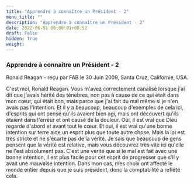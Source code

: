 ```yaml
---
title: "Apprendre à connaître un Président - 2"
menu_title: ""
description: "Apprendre à connaître un Président - 2"
date: 2022-06-01 06:00:01+00:52
draft: False
hidden: True
weight:
---
```

### Apprendre à connaître un Président - 2

Ronald Reagan - reçu par FAB le 30 Juin 2009, Santa Cruz, Californie, USA.

C'est moi, Ronald Reagan.
Vous m'avez correctement canalisé lorsque j'ai dit que j'avais hérité des ténèbres, non pas à cause de ce qui était dans mon cœur, qui était bon, mais parce que j'ai fait du mal même si je n'en avais pas l'intention. Et il y a beaucoup, beaucoup d'exemples de cela ici, d'esprits qui ont pensé qu'ils avaient bien agi, mais ont découvert qu'ils étaient dans l'erreur et ont causé de la douleur.
Oui, il est vrai que Dieu regarde d'abord et avant tout le cœur. Et oui, il est vrai qu'une bonne intention sur terre aide un esprit plus que toute autre chose. Mais la loi est très stricte et ne s'écarte pas de la vérité. Je sais que beaucoup de gens pensent que la vérité est relative, mais vous découvrez très vite ici qu'elle ne l'est absolument pas.
C'est une vérité que si le mal est fait avec une bonne intention, il est plus facile pour cet esprit de progresser que s'il y avait une mauvaise intention. Dans mon cas, mes choix ont affecté le monde entier depuis que je suis président, donc la comptabilité a reflété cela.